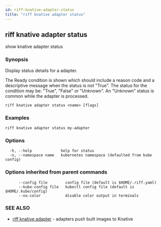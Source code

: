 ```yaml
---
id: riff-knative-adapter-status
title: "riff knative adapter status"
---
```

## riff knative adapter status

show knative adapter status

### Synopsis

Display status details for a adapter.

The Ready condition is shown which should include a reason code and a
descriptive message when the status is not "True". The status for the condition
may be: "True", "False" or "Unknown". An "Unknown" status is common while the
adapter is processed.

```
riff knative adapter status <name> [flags]
```

### Examples

```
riff knative adapter status my-adapter
```

### Options

```
  -h, --help             help for status
  -n, --namespace name   kubernetes namespace (defaulted from kube config)
```

### Options inherited from parent commands

```
      --config file        config file (default is $HOME/.riff.yaml)
      --kube-config file   kubectl config file (default is $HOME/.kube/config)
      --no-color           disable color output in terminals
```

### SEE ALSO

* [riff knative adapter](riff_knative_adapter.md)	 - adapters push built images to Knative

